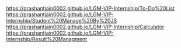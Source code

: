 https://prashantjain0002.github.io/LGM-VIP-Internship/To-Do%20List <br>
https://prashantjain0002.github.io/LGM-VIP-Internship/Student%20Manage%20By%20JS <br>
https://prashantjain0002.github.io/LGM-VIP-Internship/Calculator <br>
https://prashantjain0002.github.io/LGM-VIP-Internship/Result%20Managment
